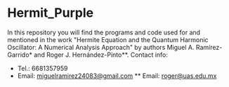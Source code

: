 # Hermit_Purple
In this repository you will find the programs and code used for and mentioned in the work "Hermite Equation and the Quantum Harmonic Oscillator: A Numerical Analysis Approach" by authors Miguel A. Ramírez-Garrido* and Roger J. Hernández-Pinto**.
Contact info:
* Tel.: 6681357959
* Email: miguelramirez24083@gmail.com
** Email: roger@uas.edu.mx

